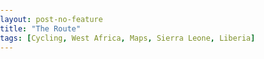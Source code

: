 ```yaml
---
layout: post-no-feature
title: "The Route"
tags: [Cycling, West Africa, Maps, Sierra Leone, Liberia]
---
```



<script src='https://api.tiles.mapbox.com/mapbox-gl-js/v0.45.0/mapbox-gl.js'></script>
<link href='https://api.tiles.mapbox.com/mapbox-gl-js/v0.45.0/mapbox-gl.css' rel='stylesheet' />
<style>
    body { margin:0; padding:0; }
    #map { vertical-align: middle;
        min-height: 360px;
        height: 50vh;
        width: 100%;
        max-height: 800px;
        background-position: center center;
        background-size: cover;
        vertical-align: middle;
        -webkit-background-size: cover;
        -moz-background-size: cover;
        -o-background-size: cover;
        position: relative;
        top: 0;
        z-index: -1;}
</style>    


<div id='map'></div>


<script>
mapboxgl.accessToken = 'pk.eyJ1Ijoicm91cmtpZSIsImEiOiJ0Mlg4RTU0In0.jnyGthqO9MDP1JD1Rpl8eg';
var map = new mapboxgl.Map({
    container: 'map', // container id
    style: 'mapbox://styles/rourkie/cji2oc2nd0v4r2ss5gabc4cc8', // stylesheet location
    center: [-11.43, 7.26], // starting position [lng, lat]
    zoom: 8.4, // starting zoom
    pitch: 50
});
</script>

